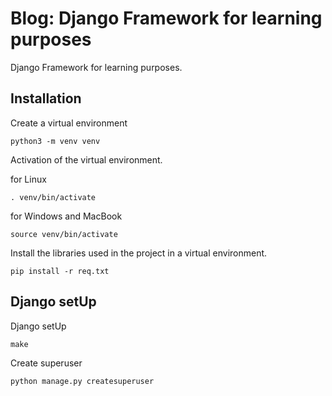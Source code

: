 # Blog: Django Framework for learning purposes

Django Framework for learning purposes.

## Installation

Create a virtual environment

```shell
python3 -m venv venv
```

Activation of the virtual environment.

for Linux

```shell
. venv/bin/activate
```

for Windows and MacBook

```shell
source venv/bin/activate
```

Install the libraries used in the project in a virtual environment.

```shell
pip install -r req.txt
```

## Django setUp

Django setUp

```shell
make
```
Create superuser

```shell
python manage.py createsuperuser
```
